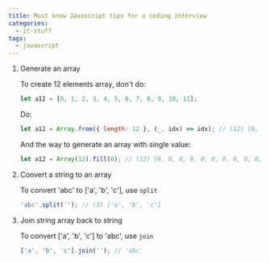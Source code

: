 ```yaml
---
title: Must know Javascript tips for a coding interview
categories:
  - it-stuff
tags:
  - javascript
---
```


1. Generate an array

   To create 12 elements array, don't do:

   ```javascript
   let a12 = [0, 1, 2, 3, 4, 5, 6, 7, 8, 9, 10, 11];
   ```

   Do:

   ```javascript
   let a12 = Array.from({ length: 12 }, (_, idx) => idx); // (12) [0, 1, 2, 3, 4, 5, 6, 7, 8, 9, 10, 11]
   ```

   And the way to generate an array with single value:

   ```javascript
   let a12 = Array(12).fill(0); // (12) [0, 0, 0, 0, 0, 0, 0, 0, 0, 0, 0, 0]
   ```

2. Convert a string to an array

   To convert 'abc' to ['a', 'b', 'c'], use `split`

   ```javascript
   'abc'.split(''); // (3) ['a', 'b', 'c']
   ```

3. Join string array back to string

   To convert ['a', 'b', 'c'] to 'abc', use `join`

   ```javascript
   ['a', 'b', 'c'].join(''); // 'abc'
   ```
